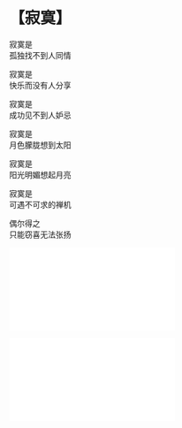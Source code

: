 # 【寂寞】

寂寞是  
孤独找不到人同情

寂寞是  
快乐而没有人分享

寂寞是  
成功见不到人妒忌

寂寞是  
月色朦胧想到太阳

寂寞是  
阳光明媚想起月亮

寂寞是  
可遇不可求的禅机

偶尔得之  
只能窃喜无法张扬

![](02a.md)

![](02b.md)
 
